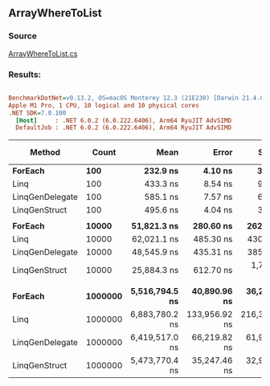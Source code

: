 ﻿## ArrayWhereToList

### Source
[ArrayWhereToList.cs](../../LinqGen.Benchmarks/Cases/ArrayWhereToList.cs)

### Results:
``` ini

BenchmarkDotNet=v0.13.2, OS=macOS Monterey 12.3 (21E230) [Darwin 21.4.0]
Apple M1 Pro, 1 CPU, 10 logical and 10 physical cores
.NET SDK=7.0.100
  [Host]     : .NET 6.0.2 (6.0.222.6406), Arm64 RyuJIT AdvSIMD
  DefaultJob : .NET 6.0.2 (6.0.222.6406), Arm64 RyuJIT AdvSIMD


```
|          Method |   Count |           Mean |         Error |        StdDev | Ratio | RatioSD |     Gen0 |     Gen1 |     Gen2 | Allocated | Alloc Ratio |
|---------------- |-------- |---------------:|--------------:|--------------:|------:|--------:|---------:|---------:|---------:|----------:|------------:|
|         **ForEach** |     **100** |       **232.9 ns** |       **4.10 ns** |       **3.64 ns** |  **0.53** |    **0.02** |   **0.3097** |        **-** |        **-** |     **648 B** |        **0.93** |
|            Linq |     100 |       433.3 ns |       8.54 ns |       9.50 ns |  1.00 |    0.00 |   0.3328 |        - |        - |     696 B |        1.00 |
| LinqGenDelegate |     100 |       585.1 ns |       7.57 ns |       6.71 ns |  1.34 |    0.03 |   0.1297 |        - |        - |     272 B |        0.39 |
|   LinqGenStruct |     100 |       495.6 ns |       4.04 ns |       3.78 ns |  1.14 |    0.02 |   0.1297 |        - |        - |     272 B |        0.39 |
|                 |         |                |               |               |       |         |          |          |          |           |             |
|         **ForEach** |   **10000** |    **51,821.3 ns** |     **280.60 ns** |     **262.47 ns** |  **0.84** |    **0.01** |  **31.1890** |        **-** |        **-** |   **65840 B** |        **1.00** |
|            Linq |   10000 |    62,021.1 ns |     485.30 ns |     430.21 ns |  1.00 |    0.00 |  31.1279 |        - |        - |   65888 B |        1.00 |
| LinqGenDelegate |   10000 |    48,545.9 ns |     435.31 ns |     385.89 ns |  0.78 |    0.01 |   9.5825 |        - |        - |   20192 B |        0.31 |
|   LinqGenStruct |   10000 |    25,884.3 ns |     612.70 ns |   1,796.94 ns |  0.41 |    0.02 |   9.6130 |        - |        - |   20192 B |        0.31 |
|                 |         |                |               |               |       |         |          |          |          |           |             |
|         **ForEach** | **1000000** | **5,516,794.5 ns** |  **40,890.96 ns** |  **36,248.77 ns** |  **0.82** |    **0.03** | **687.5000** | **625.0000** | **625.0000** | **4195360 B** |        **1.00** |
|            Linq | 1000000 | 6,883,780.2 ns | 133,956.92 ns | 216,315.46 ns |  1.00 |    0.00 | 453.1250 | 390.6250 | 390.6250 | 4195115 B |        1.00 |
| LinqGenDelegate | 1000000 | 6,419,517.0 ns |  66,219.82 ns |  61,942.06 ns |  0.95 |    0.03 | 210.9375 | 210.9375 | 210.9375 | 2001204 B |        0.48 |
|   LinqGenStruct | 1000000 | 5,473,770.4 ns |  35,247.46 ns |  32,970.49 ns |  0.81 |    0.03 | 234.3750 | 234.3750 | 234.3750 | 2001156 B |        0.48 |
